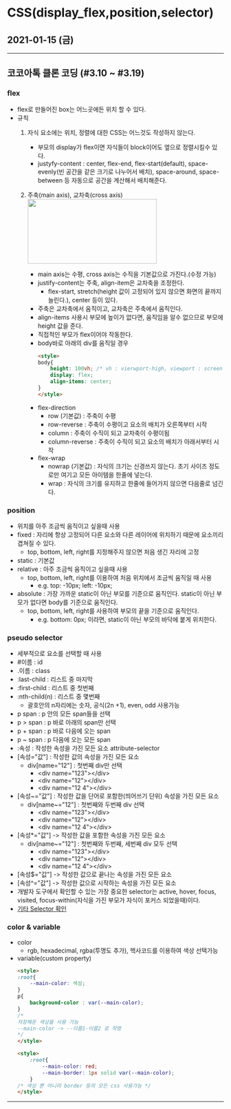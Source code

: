 # CSS(display_flex,position,selector)
## 2021-01-15 (금)
---
## 코코아톡 클론 코딩 (#3.10 ~ #3.19)

### flex
- flex로 만들어진 box는 어느곳에든 위치 할 수 있다.
- 규칙
    1. 자식 요소에는 위치, 정렬에 대한 CSS는 어느것도 작성하지 않는다.
        - 부모의 display가 flex이면 자식들이 block이어도 옆으로 정렬시킬수 있다.
        - justyfy-content : center, flex-end, flex-start(default), space-evenly(빈 공간을 같은 크기로 나누어서 배치), space-around, space-between 등 자동으로 공간을 계산해서 배치해준다.

    1. 주축(main axis), 교차축(cross axis)<img src="https://cms-assets.tutsplus.com/uploads/users/30/posts/30183/image/axes.png" width="300" height="150"><br>
        - main axis는 수평, cross axis는 수직을 기본값으로 가진다.(수정 가능)
        - justify-content는 주축, align-item은 교차축을 조정한다.
          - flex-start, stretch(height 값이 고정되어 있지 않으면 화면의 끝까지 늘린다.), center 등이 있다.
        - 주축은 교차축에서 움직이고, 교차축은 주축에서 움직인다.
        - align-items 사용시 부모에 높이가 없다면, 움직임을 알수 없으므로 부모에 height 값을 준다.
        - 직접적인 부모가 flex이어야 작동한다.
        - body바로 아래의 div를 움직일 경우
            ``` html
            <style>
            body{
                height: 100vh; /* vh : vierwport-high, viewport : screen */
                display: flex;
                align-items: center;
            }
            </style>
            ```
        - flex-direction
          - row (기본값) : 주축이 수평
          - row-reverse : 주축이 수평이고 요소의 배치가 오른쪽부터 시작
          - column : 주축이 수직이 되고 교차축이 수평이됨
          - column-reverse : 주축이 수직이 되고 요소의 배치가 아래서부터 시작
        - flex-wrap
          - nowrap (기본값) : 자식의 크기는 신경쓰지 않는다. 초기 사이즈 정도로만 여기고 모든 아이템을 한줄에 넣는다.
          - wrap : 자식의 크기를 유지하고 한줄에 들어가지 않으면 다음줄로 넘긴다.

### position
- 위치를 아주 조금씩 움직이고 싶을때 사용
- fixed : 자리에 항상 고정되어 다른 요소와 다른 레이어에 위치하기 때문에 요소끼리 겹쳐질 수 있다.
  - top, bottom, left, right를 지정해주지 않으면 처음 생긴 자리에 고정
- static : 기본값
- relative : 아주 조금씩 움직이고 싶을때 사용
  - top, bottom, left, right를 이용하여 처음 위치에서 조금씩 움직일 때 사용
    - e.g. top: -10px; left: -10px;
- absolute : 가장 가까운 static이 아닌 부모를 기준으로 움직인다. static이 아닌 부모가 없다면 body를 기준으로 움직인다.
  - top, bottom, left, right를 사용하여 부모의 끝을 기준으로 움직인다.
    - e.g. bottom: 0px; 이라면, static이 아닌 부모의 바닥에 붙게 위치한다.

### pseudo selector
- 세부적으로 요소를 선택할 때 사용
- #이름 : id
- .이름 : class
- :last-child : 리스트 중 마지막
- :first-child : 리스트 중 첫번째
- :nth-child(n) : 리스트 중 몇번째
  - 괄호안의 n자리에는 숫자, 공식(2n +1), even, odd 사용가능 
- p span : p 안의 모든 span들을 선택
- p > span : p 바로 아래의 span만 선택
- p + span : p 바로 다음에 오는 span
- p ~ span : p 다음에 오는 모든 span
- :속성 : 작성한 속성을 가진 모든 요소 attribute-selector
- [속성="값"] : 작성한 값의 속성을 가진 모든 요소
  -  div[name="12"] : 첫번째 div만 선택
     - \<div name="123">\</div>
     - \<div name="12">\</div>
     - \<div name="12 4">\</div>
- [속성~="값"] : 작성한 값을 단어로 포함한(띄어쓰기 단위) 속성을 가진 모든 요소
  - div[name~="12"] : 첫번째와 두번째 div 선택
    - \<div name="123">\</div>
    - \<div name="12">\</div>
    - \<div name="12 4">\</div>
- [속성*="값"] -> 작성한 값을 포함한 속성을 가진 모든 요소
  - div[name~="12"] : 첫번째와 두번째, 세번째 div 모두 선택
    - \<div name="123">\</div>
    - \<div name="12">\</div>
    - \<div name="12 4">\</div>		
- [속성$="값"] -> 작성한 값으로 끝나는 속성을 가진 모든 요소	
- [속성^="값"] -> 작성한 값으로 시작하는 속성을 가진 모든 요소
- 개발자 도구에서 확인할 수 있는 가장 중요한 selector는 active, hover, focus, visited, focus-within(자식을 가진 부모가 자식이 포커스 되었을때)이다.
- [기타 Selector 확인](https://developer.mozilla.org/en-US/docs/Web/CSS/Pseudo-classes "기타 selector")

### color & variable
- color
  - rgb, hexadecimal, rgba(투명도 추가), 헥사코드를 이용하여 색상 선택가능
- variable(custom property)
    ``` html
    <style>
    :root{
        --main-color: 색상;
    }
    p{
        background-color : var(--main-color); 
    }
    /* 
    저장해둔 색상을 사용 가능 
    --main-color -> --이름1-이름2 로 작명
    */
    </style>
    ```
    ``` html
    <style>
        :root{
            --main-color: red;
            --main-border: 1px solid var(--main-color);
        }
    /* 색상 뿐 아니라 border 등의 모든 css 사용가능 */
    </style>
    ```
---
